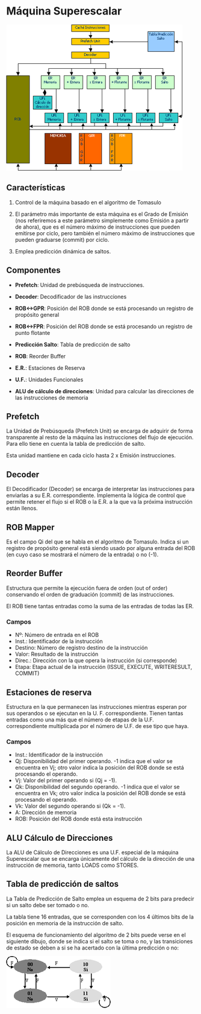 # Máquina Superescalar

![](../imgs/bm40.png)

## Características

1. Control de la máquina basado en el algoritmo de Tomasulo

2. El parámetro más importante de esta máquina es el Grado de Emisión (nos referiremos a este parámetro simplemente como Emisión a partir de ahora), que es el número máximo de instrucciones que pueden emitirse por ciclo, pero también el número máximo de instrucciones que pueden graduarse (commit) por ciclo.

3. Emplea predicción dinámica de saltos.


## Componentes

* **Prefetch**: Unidad de prebúsqueda de instrucciones.

* **Decoder**: Decodificador de las instrucciones

* **ROB<->GPR**: Posición del ROB donde se está procesando un registro de propósito general

* **ROB<->FPR**: Posición del ROB donde se está procesando un registro de punto flotante

* **Predicción Salto**: Tabla de predicción de salto

* **ROB**: Reorder Buffer

* **E.R.**: Estaciones de Reserva

* **U.F.**: Unidades Funcionales

* **ALU de cálculo de direcciones**: Unidad para calcular las direcciones de las instrucciones de memoria

## Prefetch

La Unidad de Prebúsqueda (Prefetch Unit) se encarga de adquirir de forma transparente al resto de la máquina las instrucciones del flujo de ejecución.
Para ello tiene en cuenta la tabla de predicción de salto.

Esta unidad mantiene en cada ciclo hasta 2 x Emisión instrucciones.

## Decoder 

El Decodificador (Decoder) se encarga de interpretar las instrucciones para enviarlas a su E.R. correspondiente.
Implementa la lógica de control que permite retener el flujo si el ROB o la E.R. a la que va la próxima instrucción están llenos.


## ROB Mapper

Es el campo Qi del que se habla en el algoritmo de Tomasulo. Indica si un registro de propósito general está siendo usado por alguna entrada del ROB (en cuyo caso se mostrará el número de la entrada) o no (-1).

## Reorder Buffer

Estructura que permite la ejecución fuera de orden (out of order) conservando el orden de graduación (commit) de las instrucciones.

El ROB tiene tantas entradas como la suma de las entradas de todas las ER.

### Campos

* Nº: Número de entrada en el ROB
* Inst.: Identificador de la instrucción
* Destino: Número de registro destino de la instrucción
* Valor: Resultado de la instrucción
* Direc.: Dirección con la que opera la instrucción (si corresponde)
* Etapa: Etapa actual de la instrucción (ISSUE, EXECUTE, WRITERESULT, COMMIT)

## Estaciones de reserva

Estructura en la que permanecen las instrucciones mientras esperan por sus operandos o se ejecutan en la U. F. correspondiente.
Tienen tantas entradas como una más que el número de etapas de la U.F. correspondiente multiplicada por el número de U.F. de ese tipo que haya.


### Campos

* Inst.: Identificador de la instrucción
* Qj: Disponibilidad del primer operando. -1 indica que el valor se encuentra en Vj; otro valor indica la posición del ROB donde se está procesando el operando.
* Vj: Valor del primer operando si (Qj = -1).
* Qk: Disponibilidad del segundo operando. -1 indica que el valor se encuentra en Vk; otro valor indica la posición del ROB donde se está procesando el operando.
* Vk: Valor del segundo operando si (Qk = -1).
* A: Dirección de memoria
* ROB: Posición del ROB donde está esta instrucción

## ALU Cálculo de Direcciones

La ALU de Cálculo de Direcciones es una U.F. especial de la máquina Superescalar que se encarga únicamente del cálculo de la dirección de una instrucción de memoria, tanto LOADS como STORES.

## Tabla de predicción de saltos

La Tabla de Predicción de Salto emplea un esquema de 2 bits para predecir si un salto debe ser tomado o no.

La tabla tiene 16 entradas, que se corresponden con los 4 últimos bits de la posición en memoria de la instrucción de salto.

El esquema de funcionamiento del algoritmo de 2 bits puede verse en el siguiente dibujo, donde se indica si el salto se toma o no, y las transiciones de estado se deben a si se ha acertado con la última predicción o no:

![](../imgs/bm41.png)

